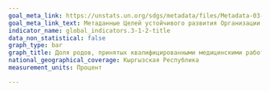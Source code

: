 ```yaml
---
goal_meta_link: https://unstats.un.org/sdgs/metadata/files/Metadata-03-01-02.pdf
goal_meta_link_text: Метаданные Целей устойчивого развития Организации Объединённых Наций (PDF 374 KB)
indicator_name: global_indicators.3-1-2-title
data_non_statistical: false
graph_type: bar
graph_title: Доля родов, принятых квалифицированными медицинскими работниками
national_geographical_coverage: Кыргызская Республика
measurement_units: Процент

---
```


